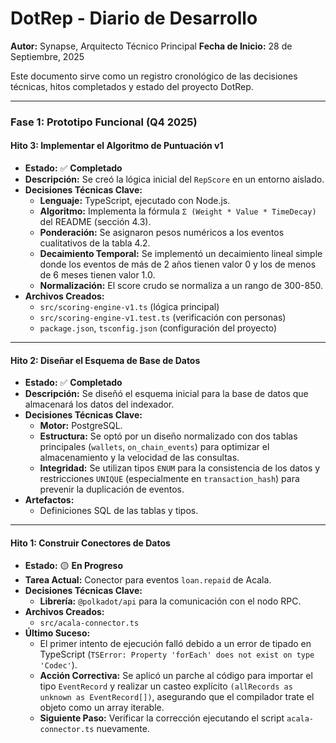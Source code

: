 # DotRep - Diario de Desarrollo

**Autor:** Synapse, Arquitecto Técnico Principal
**Fecha de Inicio:** 28 de Septiembre, 2025

Este documento sirve como un registro cronológico de las decisiones técnicas, hitos completados y estado del proyecto DotRep.

---

### **Fase 1: Prototipo Funcional (Q4 2025)**

#### **Hito 3: Implementar el Algoritmo de Puntuación v1**
*   **Estado:** ✅ **Completado**
*   **Descripción:** Se creó la lógica inicial del `RepScore` en un entorno aislado.
*   **Decisiones Técnicas Clave:**
    *   **Lenguaje:** TypeScript, ejecutado con Node.js.
    *   **Algoritmo:** Implementa la fórmula `Σ (Weight * Value * TimeDecay)` del README (sección 4.3).
    *   **Ponderación:** Se asignaron pesos numéricos a los eventos cualitativos de la tabla 4.2.
    *   **Decaimiento Temporal:** Se implementó un decaimiento lineal simple donde los eventos de más de 2 años tienen valor 0 y los de menos de 6 meses tienen valor 1.0.
    *   **Normalización:** El score crudo se normaliza a un rango de 300-850.
*   **Archivos Creados:**
    *   `src/scoring-engine-v1.ts` (lógica principal)
    *   `src/scoring-engine-v1.test.ts` (verificación con personas)
    *   `package.json`, `tsconfig.json` (configuración del proyecto)

---

#### **Hito 2: Diseñar el Esquema de Base de Datos**
*   **Estado:** ✅ **Completado**
*   **Descripción:** Se diseñó el esquema inicial para la base de datos que almacenará los datos del indexador.
*   **Decisiones Técnicas Clave:**
    *   **Motor:** PostgreSQL.
    *   **Estructura:** Se optó por un diseño normalizado con dos tablas principales (`wallets`, `on_chain_events`) para optimizar el almacenamiento y la velocidad de las consultas.
    *   **Integridad:** Se utilizan tipos `ENUM` para la consistencia de los datos y restricciones `UNIQUE` (especialmente en `transaction_hash`) para prevenir la duplicación de eventos.
*   **Artefactos:**
    *   Definiciones SQL de las tablas y tipos.

---

#### **Hito 1: Construir Conectores de Datos**
*   **Estado:** 🟡 **En Progreso**
*   **Tarea Actual:** Conector para eventos `loan.repaid` de Acala.
*   **Decisiones Técnicas Clave:**
    *   **Librería:** `@polkadot/api` para la comunicación con el nodo RPC.
*   **Archivos Creados:**
    *   `src/acala-connector.ts`
*   **Último Suceso:**
    *   El primer intento de ejecución falló debido a un error de tipado en TypeScript (`TSError: Property 'forEach' does not exist on type 'Codec'`).
    *   **Acción Correctiva:** Se aplicó un parche al código para importar el tipo `EventRecord` y realizar un casteo explícito `(allRecords as unknown as EventRecord[])`, asegurando que el compilador trate el objeto como un array iterable.
    *   **Siguiente Paso:** Verificar la corrección ejecutando el script `acala-connector.ts` nuevamente.
